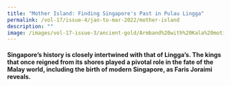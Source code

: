 ```yaml
---
title: "Mother Island: Finding Singapore's Past in Pulau Lingga"
permalink: /vol-17/issue-4/jan-to-mar-2022/mother-island
description: ""
image: /images/vol-17-issue-3/ancient-gold/Armband%20with%20Kala%20motif%20.jpg
---
```

#### Singapore’s history is closely intertwined with that of Lingga’s. The kings that once reigned from its shores played a pivotal role in the fate of the Malay world, including the birth of modern Singapore, as **Faris Joraimi** reveals.



